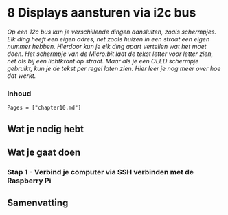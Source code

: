 # 8 Displays aansturen via i2c bus

*Op een 12c bus kun je verschillende dingen aansluiten, zoals schermpjes. Elk ding heeft een eigen adres, net zoals huizen in een straat een eigen nummer hebben. Hierdoor kun je elk ding apart vertellen wat het moet doen. Het schermpje van de Micro:bit laat de tekst letter voor letter zien, net als bij een lichtkrant op straat. Maar als je een OLED schermpje gebruikt, kun je de tekst per regel laten zien. Hier leer je nog meer over hoe dat werkt.*

### Inhoud

```@contents
Pages = ["chapter10.md"]
```

## Wat je nodig hebt

## Wat je gaat doen

### Stap 1 - Verbind je computer via SSH verbinden met de Raspberry Pi

## Samenvatting
